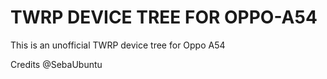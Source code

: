 # TWRP DEVICE TREE FOR OPPO-A54
This is an unofficial TWRP device tree for Oppo A54

Credits
@SebaUbuntu 
